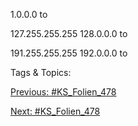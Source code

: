 1.0.0.0 to
127.255.255.255
128.0.0.0 to
191.255.255.255
192.0.0.0 to

   Tags & Topics:
   

[Previous: #KS_Folien_478](KS_Folien_478.md)

[Next: #KS_Folien_478](KS_Folien_478.md)